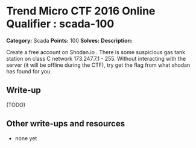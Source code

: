 # Trend Micro CTF 2016 Online Qualifier : scada-100

**Category:** Scada
**Points:** 100
**Solves:** 
**Description:**

Create a free account on Shodan.io . There is some suspicious gas tank station on class C network 173.247.7.1 - 255. Without interacting with the server (it will be offline during the CTF), try get the flag from what shodan has found for you.

## Write-up

(TODO)

## Other write-ups and resources

* none yet
